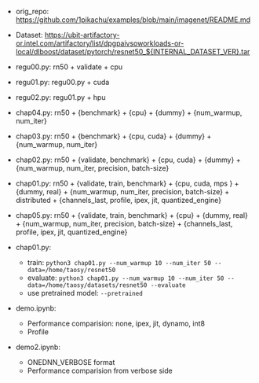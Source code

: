 - orig_repo: https://github.com/1pikachu/examples/blob/main/imagenet/README.md
- Dataset: https://ubit-artifactory-or.intel.com/artifactory/list/dpgpaivsoworkloads-or-local/dlboost/dataset/pytorch/resnet50_${INTERNAL_DATASET_VER}.tar

- regu00.py: rn50 + validate + cpu
- regu01.py: regu00.py + cuda
- regu02.py: regu01.py + hpu

- chap04.py: rn50 + {benchmark} + {cpu} + {dummy} + {num_warmup, num_iter}
- chap03.py: rn50 + {benchmark} + {cpu, cuda} + {dummy} + {num_warmup, num_iter}
- chap02.py: rn50 + {validate, benchmark} + {cpu, cuda} + {dummy} + {num_warmup, num_iter, precision, batch-size}
- chap01.py: rn50 + {validate, train, benchmark} + {cpu, cuda, mps } + {dummy, real} + {num_warmup, num_iter, precision, batch-size} + distributed + {channels_last, profile, ipex, jit, quantized_engine}
- chap05.py: rn50 + {validate, train, benchmark} + {cpu} + {dummy, real} + {num_warmup, num_iter, precision, batch-size} + {channels_last, profile, ipex, jit, quantized_engine}

- chap01.py:
  - train: ```python3 chap01.py --num_warmup 10 --num_iter 50 --data=/home/taosy/resnet50 ```
  - evaluate: ```python3 chap01.py --num_warmup 10 --num_iter 50 --data=/home/taosy/datasets/resnet50 --evaluate```
  - use pretrained model: ```--pretrained```

- demo.ipynb:
  - Performance comparision: none, ipex, jit, dynamo, int8
  - Profile

- demo2.ipynb:
  - ONEDNN_VERBOSE format
  - Performance comparision from verbose side